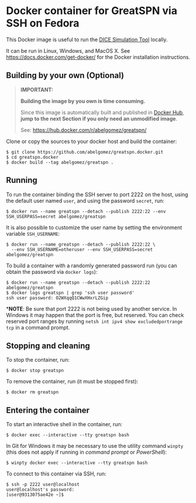 # Docker container for GreatSPN via SSH on Fedora

This Docker image is useful to run the [DICE Simulation Tool](https://github.com/dice-project/DICE-Simulation) locally.

It can be run in Linux, Windows, and MacOS X. See https://docs.docker.com/get-docker/ for the Docker installation instructions.

## Building by your own (Optional)

> **IMPORTANT:**
>
> **Building the image by you own is time consuming.**
>
> Since this image is automatically built and published in [Docker Hub](https://hub.docker.com/r/abelgomez/greatspn/), **jump to the next Section if you only need an unmodified image**.
>
> See: https://hub.docker.com/r/abelgomez/greatspn/

Clone or copy the sources to your docker host and build the container:

```
$ git clone https://github.com/abelgomez/greatspn.docker.git 
$ cd greatspn.docker
$ docker build --tag abelgomez/greatspn .
```

## Running

To run the container binding the SSH server to port 2222 on the host, using the default user named `user`, and using the password `secret`, run:

```
$ docker run --name greatspn --detach --publish 2222:22 --env SSH_USERPASS=secret abelgomez/greatspn
```

It is also possible to customize the user name by setting the environment variable `SSH_USERNAME`:

```
$ docker run --name greatspn --detach --publish 2222:22 \
  --env SSH_USERNAME=otheruser --env SSH_USERPASS=secret abelgomez/greatspn
```

To build a container with a randomly generated password run (you can obtain the password via `docker logs`):

```
$ docker run --name greatspn --detach --publish 2222:22 abelgomez/greatspn
$ docker logs greatspn | grep 'ssh user password'
ssh user password: O2WXqqQ1CWwXHxrLZGip
```

***NOTE**: Be sure that port 2222 is not being used by another service. In Windows it may happen that the port is free, but reserved. You can check reserved port ranges by running `netsh int ipv4 show excludedportrange tcp` in a command prompt.


## Stopping and cleaning

To stop the container, run:

```
$ docker stop greatspn
```

To remove the container, run (it must be stopped first):

```
$ docker rm greatspn
```

## Entering the container

To start an interactive shell in the container, run:

```
$ docker exec --interactive --tty greatspn bash
```

In Git for Windows it may be necessary to use the utility command `winpty` (this does not apply if running in _command prompt_ or _PowerShell_):

```
$ winpty docker exec --interactive --tty greatspn bash
```

To connect to this container via SSH, run:

```
$ ssh -p 2222 user@localhost
user@localhost's password: 
[user@9313075ae42e ~]$ 
```
